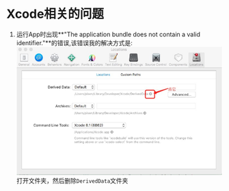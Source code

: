 # Xcode相关的问题
1. 运行App时出现**"The application bundle does not contain a valid identifier."**的错误,该错误我的解决方式是:![打开DerivedData](Resource/打开DerivedData.png)打开文件夹，然后删除`DerivedData`文件夹